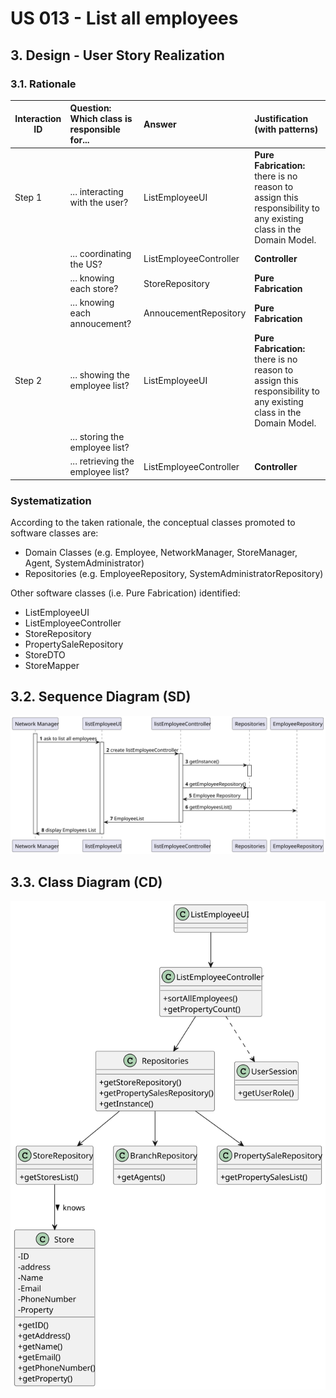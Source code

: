 # US 013 - List all employees 

## 3. Design - User Story Realization 

### 3.1. Rationale



| Interaction ID | Question: Which class is responsible for... | Answer                 | Justification (with patterns)                                                                                     |
|----------------|:--------------------------------------------|:-----------------------|:------------------------------------------------------------------------------------------------------------------|
| Step 1         | ... interacting with the user?              | ListEmployeeUI         | **Pure Fabrication:** there is no reason to assign this responsibility to any existing class in the Domain Model. |
|                | ... coordinating the US?                    | ListEmployeeController | **Controller**                                                                                                    |
|                | ... knowing each store?                     | StoreRepository        | **Pure Fabrication**                                                                                              |
|                | ... knowing each annoucement?               | AnnoucementRepository  | **Pure Fabrication**                                                                                              |
| Step 2         | ... showing the employee list?              | ListEmployeeUI         | **Pure Fabrication:** there is no reason to assign this responsibility to any existing class in the Domain Model. |
|                | ... storing the employee list?              |                        |                                                                                                                   |
|                | ... retrieving the employee list?           | ListEmployeeController | **Controller**                                                                                                    |


### Systematization ##

According to the taken rationale, the conceptual classes promoted to software classes are: 

* Domain Classes (e.g. Employee, NetworkManager, StoreManager, Agent, SystemAdministrator)
* Repositories (e.g. EmployeeRepository, SystemAdministratorRepository)

Other software classes (i.e. Pure Fabrication) identified: 

 * ListEmployeeUI
 * ListEmployeeController
 * StoreRepository
 * PropertySaleRepository
 * StoreDTO
 * StoreMapper


## 3.2. Sequence Diagram (SD)

![us013-sd.svg](svg%2Fus013-sd.svg)

## 3.3. Class Diagram (CD)

![us013-class-diagram.svg](svg%2Fus013-class-diagram.svg)